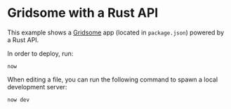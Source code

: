 # Gridsome with a Rust API

This example shows a [Gridsome](https://gridsome.org/) app (located in `package.json`) powered by a Rust API.

In order to deploy, run:

```
now
```

When editing a file, you can run the following command to spawn a local development server:

```
now dev
```
